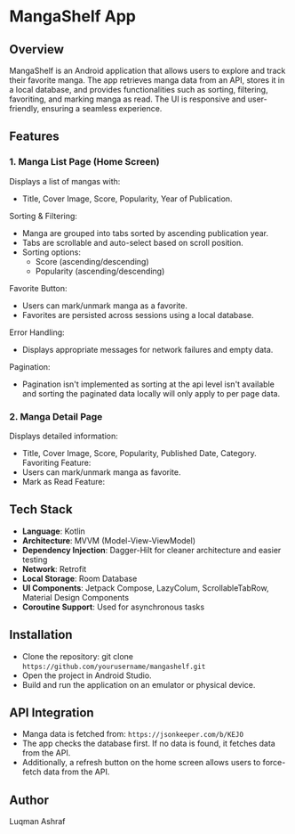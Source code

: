 # MangaShelf App
## Overview
<p>MangaShelf is an Android application that allows users to explore and track their favorite manga. The app retrieves manga data from an API, stores it in a local database, and provides functionalities such as sorting, filtering, favoriting, and marking manga as read. The UI is responsive and user-friendly, ensuring a seamless experience.</p>

## Features
### 1. Manga List Page (Home Screen)

Displays a list of mangas with:
- Title, Cover Image, Score, Popularity, Year of Publication.

Sorting & Filtering:
- Manga are grouped into tabs sorted by ascending publication year.
- Tabs are scrollable and auto-select based on scroll position.
- Sorting options:
  - Score (ascending/descending)
  - Popularity (ascending/descending)

Favorite Button:
- Users can mark/unmark manga as a favorite.
- Favorites are persisted across sessions using a local database.

Error Handling:
- Displays appropriate messages for network failures and empty data.

Pagination:
- Pagination isn't implemented as sorting at the api level isn't available and sorting the paginated data locally will only apply to per page data.

### 2. Manga Detail Page
Displays detailed information:
- Title, Cover Image, Score, Popularity, Published Date, Category.
Favoriting Feature:
- Users can mark/unmark manga as favorite.
- Mark as Read Feature:

## **Tech Stack**
- **Language**: Kotlin
- **Architecture**: MVVM (Model-View-ViewModel)
- **Dependency Injection**: Dagger-Hilt for cleaner architecture and easier testing
- **Network**: Retrofit
- **Local Storage**: Room Database
- **UI Components**: Jetpack Compose, LazyColum, ScrollableTabRow, Material Design Components
- **Coroutine Support**: Used for asynchronous tasks

## Installation
- Clone the repository: git clone ```https://github.com/yourusername/mangashelf.git```
- Open the project in Android Studio.
- Build and run the application on an emulator or physical device.

## API Integration
- Manga data is fetched from: ```https://jsonkeeper.com/b/KEJO```
- The app checks the database first. If no data is found, it fetches data from the API.
- Additionally, a refresh button on the home screen allows users to force-fetch data from the API.

## Author
Luqman Ashraf
